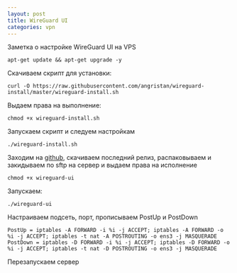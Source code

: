 ```yaml
---
layout: post
title: WireGuard UI
categories: vpn
---
```

Заметка о настройке WireGuard UI на VPS
```
apt-get update && apt-get upgrade -y
```
Скачиваем скрипт для установки:
```
curl -O https://raw.githubusercontent.com/angristan/wireguard-install/master/wireguard-install.sh
```
Выдаем права на выполнение:
```
chmod +x wireguard-install.sh
```
Запускаем скрипт и следуем настройкам
```
./wireguard-install.sh
```
Заходим на [github](https://github.com/ngoduykhanh/wireguard-ui/), скачиваем последний релиз, распаковываем и закидываем по sftp на сервер и выдаем права на исполнение
```
chmod +x wireguard-ui
```
Запускаем:
```
./wireguard-ui
```
Настраиваем подсеть, порт, прописываем PostUp и PostDown
```
PostUp = iptables -A FORWARD -i %i -j ACCEPT; iptables -A FORWARD -o %i -j ACCEPT; iptables -t nat -A POSTROUTING -o ens3 -j MASQUERADE
PostDown = iptables -D FORWARD -i %i -j ACCEPT; iptables -D FORWARD -o %i -j ACCEPT; iptables -t nat -D POSTROUTING -o ens3 -j MASQUERADE
```
Перезапускаем сервер